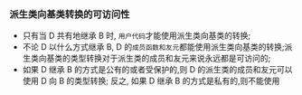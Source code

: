 ### 派生类向基类转换的可访问性

* 只有当 D 共有地继承 B 时, ``用户代码``才能使用派生类向基类的转换;
* 不论 D 以什么方式继承 B, D 的``成员函数和友元``都能使用派生类向基类的转换;派生类向基类的类型转换对于派生类的成员和友元来说永远都是可访问的;
* 如果 D 继承 B 的方式是公有的或者受保护的,则 D 的派生类的成员和友元可以使用 D 向 B 的类型转换; 反之, 如果 D 继承 B 的方式是私有的,则不能使用
